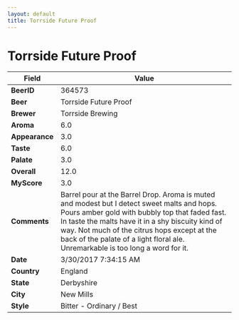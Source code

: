 ```yaml
---
layout: default
title: Torrside Future Proof
---
```


# Torrside Future Proof

| Field         | Value     |
|---------------|-----------|
| **BeerID** | 364573 |
| **Beer** | Torrside Future Proof |
| **Brewer** | Torrside Brewing |
| **Aroma** | 6.0 |
| **Appearance** | 3.0 |
| **Taste** | 6.0 |
| **Palate** | 3.0 |
| **Overall** | 12.0 |
| **MyScore** | 3.0 |
| **Comments** | Barrel pour at the Barrel Drop. Aroma is muted and modest but I detect sweet malts and hops. Pours amber gold with bubbly top that faded fast. In taste the malts have it in a shy biscuity kind of way. Not much of the citrus hops except at the back of the palate of a light floral ale. Unremarkable is too long a word for it. |
| **Date** | 3/30/2017 7:34:15 AM |
| **Country** | England |
| **State** | Derbyshire |
| **City** | New Mills |
| **Style** | Bitter - Ordinary / Best |
